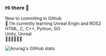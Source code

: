 ### Hi there 👋
New to commiting in Github<br>
 🌱 I’m currently learning Unreal Engin and ROS2<br>
HTML, C, C++, Python, GO<br>
Unity, Unreal<br>
🤔🤔🤔🤔🤔🤔
 
![Anurag's GitHub stats](https://github-readme-stats.vercel.app/api?username=MacBuki&show_icons=true&theme=radical)
<!--
**MacBuki/MacBuki** is a ✨ _special_ ✨ repository because its `README.md` (this file) appears on your GitHub profile.

Here are some ideas to get you started:

- 🔭 I’m currently working on ...
- 🌱 I’m currently learning ...
- 👯 I’m looking to collaborate on ...
- 🤔 I’m looking for help with ...
- 💬 Ask me about ...
- 📫 How to reach me: ...
- 😄 Pronouns: ...
- ⚡ Fun fact: ...
-->
